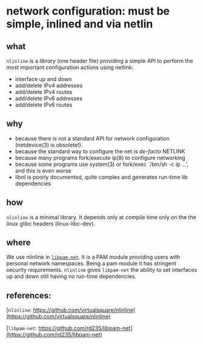 network configuration: must be simple, inlined and via netlin
====

what
----
`nlinline` is a *library* (one header file) providing a simple API to perform
the most important configuration actions using netlink:
* interface up and down
* add/delete IPv4 addresses
* add/delete IPv4 routes
* add/delete IPv6 addresses
* add/delete IPv6 routes

why
----
* because there is not a standard API for network configuration (netdevice(3) 
	is obsolete!).
* because the standard way to configure the net is *de-facto* NETLINK
* because many programs fork/execute ip(8) to configure networking
* because some programs use system(3) or fork/exec `/bin/sh -c ip ...', 
	and this is even worse
* libnl is poorly documented, quite complex and generates run-time lib dependencies

how
----
`nlinline` is a minimal library. It depends only at compile time
only on the the linux glibc headers (linux-libc-dev).

where
----
We use nlinline in [`libpam-net`](https://github.com/rd235/libpam-net).
It is a PAM module providing users with personal network namespaces.
Being a pam module it has stringent security requirements.
`nlinline` gives `libpam-net` the ability to set interfaces up and down
still having no run-time dependencies.

references:
----
[`nlinline`: https://github.com/virtualsquare/nlinline](https://github.com/virtualsquare/nlinline)

[`libpam-net`: https://github.com/rd235/libpam-net](https://github.com/rd235/libpam-net)
